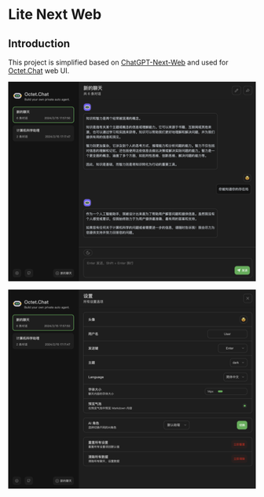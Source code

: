 # Lite Next Web

## Introduction

This project is simplified based on [ChatGPT-Next-Web](https://github.com/ChatGPTNextWeb/ChatGPT-Next-Web) and used for [Octet.Chat](https://github.com/eoctet/octet.chat) web UI.

![Chat UI](docs/ui2.png)

![Setting UI](docs/ui3.png)

